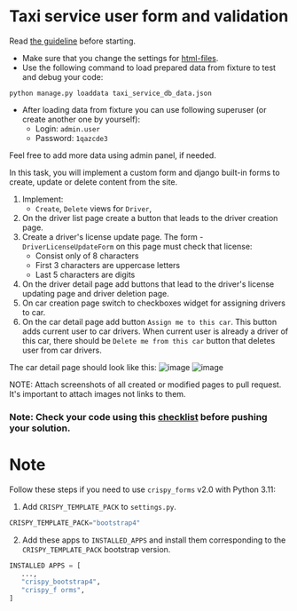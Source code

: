 # Taxi service user form and validation

Read [the guideline](https://github.com/mate-academy/py-task-guideline/blob/main/README.md) before starting.
- Make sure that you change the settings for [html-files](https://github.com/mate-academy/py-task-guideline/blob/main/html_settings/README.MD).
- Use the following command to load prepared data from fixture to test and debug your code:
  
`python manage.py loaddata taxi_service_db_data.json`

- After loading data from fixture you can use following superuser (or create another one by yourself):
  - Login: `admin.user`
  - Password: `1qazcde3`

Feel free to add more data using admin panel, if needed.

In this task, you will implement a custom form and django built-in forms to create,
update or delete content from the site.

1. Implement:
    - `Create`, `Delete` views for `Driver`, 
2. On the driver list page create a button that leads to the driver creation page.
3. Create a driver's license update page. The form - `DriverLicenseUpdateForm`
on this page must check that license:
    - Consist only of 8 characters
    - First 3 characters are uppercase letters
    - Last 5 characters are digits
4. On the driver detail page add buttons that lead to the driver's license updating page and
driver deletion page.
5. On car creation page switch to checkboxes widget for assigning drivers to car.
6. On the car detail page add button `Assign me to this car`. This button adds 
current user to car drivers. When current user is already a driver of this car, 
there should be `Delete me from this car` button that deletes user from car drivers.

The car detail page should look like this:
![image](https://mate-academy-images.s3.eu-central-1.amazonaws.com/django-forms-1.png)
![image](https://mate-academy-images.s3.eu-central-1.amazonaws.com/django-forms-2.png)

NOTE: Attach screenshots of all created or modified pages to pull request. It's important to attach images not links to them.

### Note: Check your code using this [checklist](checklist.md) before pushing your solution.

# Note
Follow these steps if you need to use `crispy_forms` v2.0 with Python 3.11:

1. Add `CRISPY_TEMPLATE_PACK` to `settings.py`.

```python
CRISPY_TEMPLATE_PACK="bootstrap4"
```

2. Add these apps to `INSTALLED_APPS` and install them corresponding to the `CRISPY_TEMPLATE_PACK` bootstrap version.

```python
INSTALLED APPS = [
   ...,
   "crispy_bootstrap4",
   "crispy_f orms",
]
```
